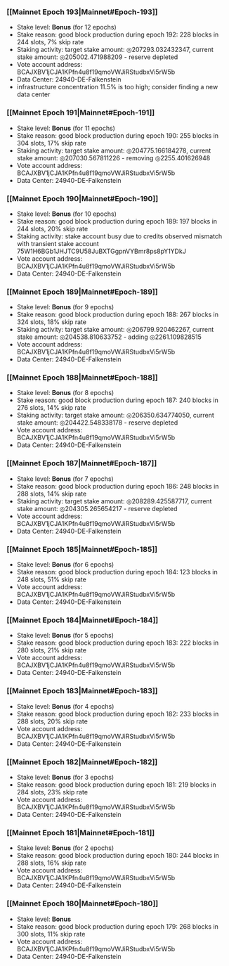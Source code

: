 ### [[Mainnet Epoch 193|Mainnet#Epoch-193]]
* Stake level: **Bonus** (for 12 epochs)
* Stake reason: good block production during epoch 192: 228 blocks in 244 slots, 7% skip rate
* Staking activity: target stake amount: ◎207293.032432347, current stake amount: ◎205002.471988209 - reserve depleted
* Vote account address: BCAJXBV1jCJA1KPfn4u8f19qmoVWJiRStudbxVi5rW5b
* Data Center: 24940-DE-Falkenstein
* infrastructure concentration 11.5% is too high; consider finding a new data center
### [[Mainnet Epoch 191|Mainnet#Epoch-191]]
* Stake level: **Bonus** (for 11 epochs)
* Stake reason: good block production during epoch 190: 255 blocks in 304 slots, 17% skip rate
* Staking activity: target stake amount: ◎204775.166184278, current stake amount: ◎207030.567811226 - removing ◎2255.401626948
* Vote account address: BCAJXBV1jCJA1KPfn4u8f19qmoVWJiRStudbxVi5rW5b
* Data Center: 24940-DE-Falkenstein
### [[Mainnet Epoch 190|Mainnet#Epoch-190]]
* Stake level: **Bonus** (for 10 epochs)
* Stake reason: good block production during epoch 189: 197 blocks in 244 slots, 20% skip rate
* Staking activity: stake account busy due to credits observed mismatch with transient stake account 75W1H6BGb1JHJTC9U58JuBXTGgpnVYBmr8ps8pY1YDkJ
* Vote account address: BCAJXBV1jCJA1KPfn4u8f19qmoVWJiRStudbxVi5rW5b
* Data Center: 24940-DE-Falkenstein
### [[Mainnet Epoch 189|Mainnet#Epoch-189]]
* Stake level: **Bonus** (for 9 epochs)
* Stake reason: good block production during epoch 188: 267 blocks in 324 slots, 18% skip rate
* Staking activity: target stake amount: ◎206799.920462267, current stake amount: ◎204538.810633752 - adding ◎2261.109828515
* Vote account address: BCAJXBV1jCJA1KPfn4u8f19qmoVWJiRStudbxVi5rW5b
* Data Center: 24940-DE-Falkenstein
### [[Mainnet Epoch 188|Mainnet#Epoch-188]]
* Stake level: **Bonus** (for 8 epochs)
* Stake reason: good block production during epoch 187: 240 blocks in 276 slots, 14% skip rate
* Staking activity: target stake amount: ◎206350.634774050, current stake amount: ◎204422.548338178 - reserve depleted
* Vote account address: BCAJXBV1jCJA1KPfn4u8f19qmoVWJiRStudbxVi5rW5b
* Data Center: 24940-DE-Falkenstein
### [[Mainnet Epoch 187|Mainnet#Epoch-187]]
* Stake level: **Bonus** (for 7 epochs)
* Stake reason: good block production during epoch 186: 248 blocks in 288 slots, 14% skip rate
* Staking activity: target stake amount: ◎208289.425587717, current stake amount: ◎204305.265654217 - reserve depleted
* Vote account address: BCAJXBV1jCJA1KPfn4u8f19qmoVWJiRStudbxVi5rW5b
* Data Center: 24940-DE-Falkenstein
### [[Mainnet Epoch 185|Mainnet#Epoch-185]]
* Stake level: **Bonus** (for 6 epochs)
* Stake reason: good block production during epoch 184: 123 blocks in 248 slots, 51% skip rate
* Vote account address: BCAJXBV1jCJA1KPfn4u8f19qmoVWJiRStudbxVi5rW5b
* Data Center: 24940-DE-Falkenstein
### [[Mainnet Epoch 184|Mainnet#Epoch-184]]
* Stake level: **Bonus** (for 5 epochs)
* Stake reason: good block production during epoch 183: 222 blocks in 280 slots, 21% skip rate
* Vote account address: BCAJXBV1jCJA1KPfn4u8f19qmoVWJiRStudbxVi5rW5b
* Data Center: 24940-DE-Falkenstein
### [[Mainnet Epoch 183|Mainnet#Epoch-183]]
* Stake level: **Bonus** (for 4 epochs)
* Stake reason: good block production during epoch 182: 233 blocks in 288 slots, 20% skip rate
* Vote account address: BCAJXBV1jCJA1KPfn4u8f19qmoVWJiRStudbxVi5rW5b
* Data Center: 24940-DE-Falkenstein
### [[Mainnet Epoch 182|Mainnet#Epoch-182]]
* Stake level: **Bonus** (for 3 epochs)
* Stake reason: good block production during epoch 181: 219 blocks in 284 slots, 23% skip rate
* Vote account address: BCAJXBV1jCJA1KPfn4u8f19qmoVWJiRStudbxVi5rW5b
* Data Center: 24940-DE-Falkenstein
### [[Mainnet Epoch 181|Mainnet#Epoch-181]]
* Stake level: **Bonus** (for 2 epochs)
* Stake reason: good block production during epoch 180: 244 blocks in 288 slots, 16% skip rate
* Vote account address: BCAJXBV1jCJA1KPfn4u8f19qmoVWJiRStudbxVi5rW5b
* Data Center: 24940-DE-Falkenstein
### [[Mainnet Epoch 180|Mainnet#Epoch-180]]
* Stake level: **Bonus**
* Stake reason: good block production during epoch 179: 268 blocks in 300 slots, 11% skip rate
* Vote account address: BCAJXBV1jCJA1KPfn4u8f19qmoVWJiRStudbxVi5rW5b
* Data Center: 24940-DE-Falkenstein